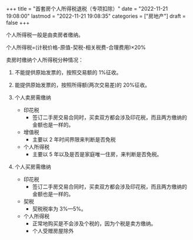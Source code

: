+++
title = "首套房个人所得税退税（专项扣除）"
date = "2022-11-21 19:08:00"
lastmod = "2022-11-21 19:08:35"
categories = ["房地产"]
draft = false
+++

个人所得税一般是由卖房者缴纳。

个人所得税=(计税价格-原值-契税-相关税费-合理费用)×20%

卖房时缴纳个人所得税分种情况：

1.  不能提供原始发票的，按照交易额的 1%征收。
2.  能提供原始发票的，按照所得额(两次交易差)的 20%征收。

3.  个人卖房需缴纳
    -   印花税
        -   签订二手房交易合同时，买卖双方都会涉及印花税，而且两方缴纳的金额也是一样的。
    -   增值税
        -   主要以 2 年时间界限来判断是否免税
    -   个人所得税
        -   主要以 5 年以及是否是家庭唯一住房，来判断是否免税。

4.  个人买房需缴纳
    -   印花税
        -   签订二手房交易合同时，买卖双方都会涉及印花税，而且两方缴纳的金额也是一样的。
    -   契税
        -   契税税率为 3%—5%。
    -   个人所得税
        -   正常地购买是不会涉及个税的，因为个税是卖方缴纳。
        -   个人受赠房屋除外